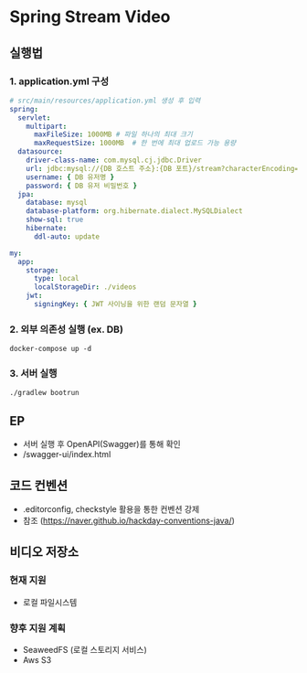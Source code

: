 # Spring Stream Video

## 실행법

### 1. application.yml 구성

```yml
# src/main/resources/application.yml 생성 후 입력
spring:
  servlet:
    multipart:
      maxFileSize: 1000MB # 파일 하나의 최대 크기
      maxRequestSize: 1000MB  # 한 번에 최대 업로드 가능 용량
  datasource:
    driver-class-name: com.mysql.cj.jdbc.Driver
    url: jdbc:mysql://{DB 호스트 주소}:{DB 포트}/stream?characterEncoding=UTF-8&serverTimezone=UTC
    username: { DB 유저명 }
    password: { DB 유저 비밀번호 }
  jpa:
    database: mysql
    database-platform: org.hibernate.dialect.MySQLDialect
    show-sql: true
    hibernate:
      ddl-auto: update

my:
  app:
    storage:
      type: local
      localStorageDir: ./videos
    jwt:
      signingKey: { JWT 사이닝을 위한 랜덤 문자열 }

```

### 2. 외부 의존성 실행 (ex. DB)

`docker-compose up -d`

### 3. 서버 실행

`./gradlew bootrun`

## EP

- 서버 실행 후 OpenAPI(Swagger)를 통해 확인
- /swagger-ui/index.html

## 코드 컨벤션

- .editorconfig, checkstyle 활용을 통한 컨벤션 강제
- 참조 (https://naver.github.io/hackday-conventions-java/)

## 비디오 저장소

### 현재 지원

- 로컬 파일시스템

### 향후 지원 계획

- SeaweedFS (로컬 스토리지 서비스)
- Aws S3

